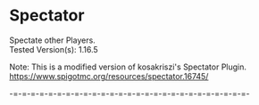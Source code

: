# Spectator
Spectate other Players. 
<br/>Tested Version(s): 1.16.5

Note: This is a modified version of kosakriszi's Spectator Plugin. https://www.spigotmc.org/resources/spectator.16745/

-=-=-=-=-=-=-=-=-=-=-=-=-=-=-=-=-=-=-=-=-=-=-=-=-=-=-=-
